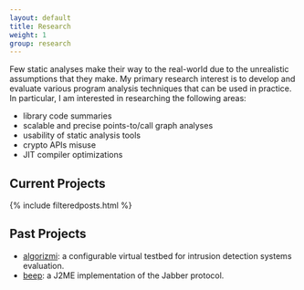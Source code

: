 ```yaml
---
layout: default
title: Research
weight: 1
group: research
---
```


Few static analyses make their way to the real-world due to the unrealistic assumptions that they make. My primary research interest is to develop and evaluate various program analysis techniques that can be used in practice. In particular, I am interested in researching the following areas:

* library code summaries
* scalable and precise points-to/call graph analyses
* usability of static analysis tools
* crypto APIs misuse
* JIT compiler optimizations


## Current Projects ##
{% include filteredposts.html %}

## Past Projects ##

* <a href="http://sourceforge.net/projects/algorizmi/" target="_blank">algorizmi</a>: a configurable virtual testbed for intrusion detection systems evaluation.
* <a href="http://sourceforge.net/projects/beep/" target="_blank">beep</a>: a J2ME implementation of the Jabber protocol.
